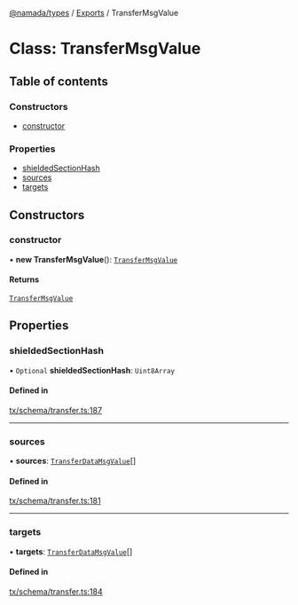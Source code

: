 [@namada/types](../README.md) / [Exports](../modules.md) / TransferMsgValue

# Class: TransferMsgValue

## Table of contents

### Constructors

- [constructor](TransferMsgValue.md#constructor)

### Properties

- [shieldedSectionHash](TransferMsgValue.md#shieldedsectionhash)
- [sources](TransferMsgValue.md#sources)
- [targets](TransferMsgValue.md#targets)

## Constructors

### constructor

• **new TransferMsgValue**(): [`TransferMsgValue`](TransferMsgValue.md)

#### Returns

[`TransferMsgValue`](TransferMsgValue.md)

## Properties

### shieldedSectionHash

• `Optional` **shieldedSectionHash**: `Uint8Array`

#### Defined in

[tx/schema/transfer.ts:187](https://github.com/anoma/namada-interface/blob/3202c74b4d4cd4d051fc7dba37b10a0aedeec7a9/packages/types/src/tx/schema/transfer.ts#L187)

___

### sources

• **sources**: [`TransferDataMsgValue`](TransferDataMsgValue.md)[]

#### Defined in

[tx/schema/transfer.ts:181](https://github.com/anoma/namada-interface/blob/3202c74b4d4cd4d051fc7dba37b10a0aedeec7a9/packages/types/src/tx/schema/transfer.ts#L181)

___

### targets

• **targets**: [`TransferDataMsgValue`](TransferDataMsgValue.md)[]

#### Defined in

[tx/schema/transfer.ts:184](https://github.com/anoma/namada-interface/blob/3202c74b4d4cd4d051fc7dba37b10a0aedeec7a9/packages/types/src/tx/schema/transfer.ts#L184)
